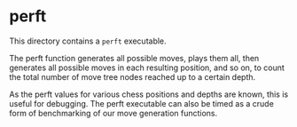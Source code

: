 # perft

This directory contains a `perft` executable.

The perft function generates all possible moves, plays them all, then generates all possible moves in each resulting position, and so on, to count the total number of move tree nodes reached up to a certain depth.

As the perft values for various chess positions and depths are known, this is useful for debugging. The perft executable can also be timed as a crude form of benchmarking of our move generation functions.

